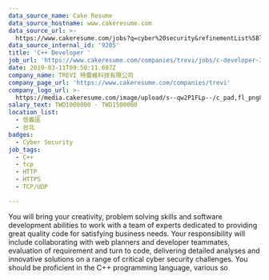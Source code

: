 ```yaml
---
data_source_name: Cake Resume
data_source_hostname: www.cakeresume.com
data_source_url: >-
  https://www.cakeresume.com/jobs?q=cyber%20security&refinementList%5Blang_name%5D%5B0%5D=English&refinementList%5Bsalary_type%5D=per_year&range%5Bsalary_range%5D%5Bmin%5D=1000000
data_source_internal_id: '9205'
title: 'C++ Developer '
job_url: 'https://www.cakeresume.com/companies/trevi/jobs/c-developer-378a78'
date: 2019-03-11T09:50:11.697Z
company_name: TREVI 特雷維科技有限公司
company_page_url: 'https://www.cakeresume.com/companies/trevi'
company_logo_url: >-
  https://media.cakeresume.com/image/upload/s--qw2P1FLp--/c_pad,fl_png8,h_200,w_200/v1550037353/oj7cdkyebdw8eu6lavrs.png
salary_text: TWD1000000 - TWD1500000
location_list:
  - 信義區
  - 台北
badges:
  - Cyber Security
job_tags:
  - C++
  - tcp
  - HTTP
  - HTTPS
  - TCP/UDP

---
```


You will bring your creativity, problem solving skills and software development abilities to work with a team of experts dedicated to providing great quality code for satisfying business needs. Your responsibility will include collaborating with web planners and developer teammates, evaluation of requirement and turn to code, delivering detailed analyses and innovative solutions on a range of critical cyber security challenges. You should be proficient in the C++ programming language, various so